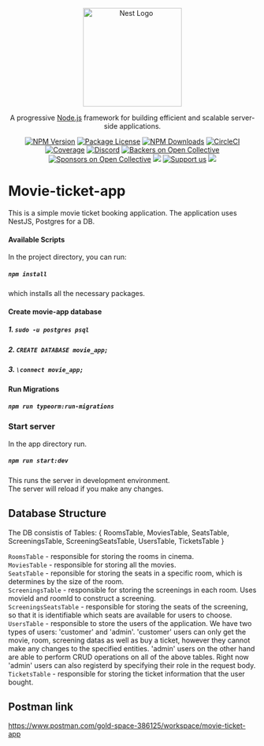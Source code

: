 <p align="center">
  <a href="http://nestjs.com/" target="blank"><img src="https://nestjs.com/img/logo-small.svg" width="200" alt="Nest Logo" /></a>
</p>

[circleci-image]: https://img.shields.io/circleci/build/github/nestjs/nest/master?token=abc123def456
[circleci-url]: https://circleci.com/gh/nestjs/nest

  <p align="center">A progressive <a href="http://nodejs.org" target="_blank">Node.js</a> framework for building efficient and scalable server-side applications.</p>
    <p align="center">
<a href="https://www.npmjs.com/~nestjscore" target="_blank"><img src="https://img.shields.io/npm/v/@nestjs/core.svg" alt="NPM Version" /></a>
<a href="https://www.npmjs.com/~nestjscore" target="_blank"><img src="https://img.shields.io/npm/l/@nestjs/core.svg" alt="Package License" /></a>
<a href="https://www.npmjs.com/~nestjscore" target="_blank"><img src="https://img.shields.io/npm/dm/@nestjs/common.svg" alt="NPM Downloads" /></a>
<a href="https://circleci.com/gh/nestjs/nest" target="_blank"><img src="https://img.shields.io/circleci/build/github/nestjs/nest/master" alt="CircleCI" /></a>
<a href="https://coveralls.io/github/nestjs/nest?branch=master" target="_blank"><img src="https://coveralls.io/repos/github/nestjs/nest/badge.svg?branch=master#9" alt="Coverage" /></a>
<a href="https://discord.gg/G7Qnnhy" target="_blank"><img src="https://img.shields.io/badge/discord-online-brightgreen.svg" alt="Discord"/></a>
<a href="https://opencollective.com/nest#backer" target="_blank"><img src="https://opencollective.com/nest/backers/badge.svg" alt="Backers on Open Collective" /></a>
<a href="https://opencollective.com/nest#sponsor" target="_blank"><img src="https://opencollective.com/nest/sponsors/badge.svg" alt="Sponsors on Open Collective" /></a>
  <a href="https://paypal.me/kamilmysliwiec" target="_blank"><img src="https://img.shields.io/badge/Donate-PayPal-ff3f59.svg"/></a>
    <a href="https://opencollective.com/nest#sponsor"  target="_blank"><img src="https://img.shields.io/badge/Support%20us-Open%20Collective-41B883.svg" alt="Support us"></a>
  <a href="https://twitter.com/nestframework" target="_blank"><img src="https://img.shields.io/twitter/follow/nestframework.svg?style=social&label=Follow"></a>
</p>
  <!--[![Backers on Open Collective](https://opencollective.com/nest/backers/badge.svg)](https://opencollective.com/nest#backer)
  [![Sponsors on Open Collective](https://opencollective.com/nest/sponsors/badge.svg)](https://opencollective.com/nest#sponsor)-->

# Movie-ticket-app

This is a simple movie ticket booking application. The application uses NestJS, Postgres for a DB.

#### Available Scripts

In the project directory, you can run:

##### `npm install` 

which installs all the necessary packages.

#### Create movie-app database

##### 1. `sudo -u postgres psql`

##### 2. `CREATE DATABASE movie_app;`

##### 3. `\connect movie_app;`

#### Run Migrations

##### `npm run typeorm:run-migrations`

### Start server
In the app directory run.<br />
##### `npm run start:dev`

This runs the server in development environment. <br />
The server will reload if you make any changes. <br />

## Database Structure

The DB consistis of Tables: { RoomsTable, MoviesTable, SeatsTable, ScreeningsTable, ScreeningSeatsTable, UsersTable, TicketsTable }

`RoomsTable` - responsible for storing the rooms in cinema. <br />
`MoviesTable` - responsible for storing all the movies.<br />
`SeatsTable` - reponsible for storing the seats in a specific room, which is determines by the size of the room.<br />
`ScreeningsTable` - responsible for storing the screenings in each room. Uses movieId and roomId to construct a screening.<br />
`ScreeningsSeatsTable` - responsible for storing the seats of the screening, so that it is identifiable which seats are available for users to choose.<br />
`UsersTable` - responsible to store the users of the application. We have two types of users: 'customer' and 'admin'. 'customer' users can only get the movie, room, screening datas as well as buy a ticket, however they cannot make any changes to the specified entities. 'admin' users on the other hand are able to perform CRUD operations on all of the above tables.
Right now 'admin' users can also registerd by specifying their role in the request body.<br />
`TicketsTable` - responsible for storing the ticket information that the user bought. <br />

## Postman link

https://www.postman.com/gold-space-386125/workspace/movie-ticket-app



